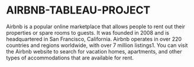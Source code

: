 # AIRBNB-TABLEAU-PROJECT
Airbnb is a popular online marketplace that allows people to rent out their properties or spare rooms to guests. It was founded in 2008 and is headquartered in San Francisco, California. Airbnb operates in over 220 countries and regions worldwide, with over 7 million listings1. You can visit the Airbnb website to search for vacation homes, apartments, and other types of accommodations that are available for rent. 
